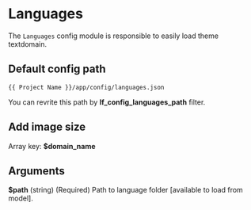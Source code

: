 Languages
===

The `Languages` config module is responsible to easily load theme textdomain. 

Default config path
---
`{{ Project Name }}/app/config/languages.json`

You can revrite this path by __lf\_config\_languages\_path__ filter.

Add image size
---
Array key: 
**$domain_name**

Arguments
---

**$path**
(string) (Required) Path to language folder [available to load from model]. 